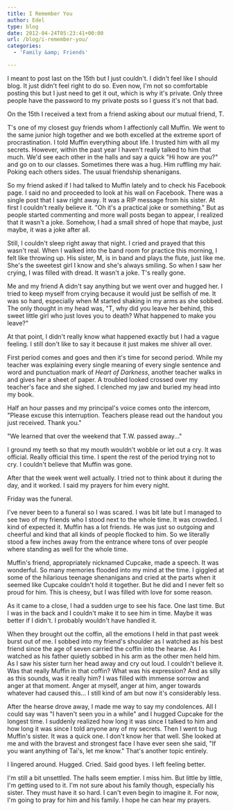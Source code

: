 ```yaml
---
title: I Remember You
author: Edel
type: blog
date: 2012-04-24T05:23:41+00:00
url: /blog/i-remember-you/
categories:
  - 'Family &amp; Friends'

---
```

I meant to post last on the 15th but I just couldn't. I didn't feel like I should blog. It just didn't feel right to do so. Even now, I'm not so comfortable posting this but I just need to get it out, which is why it's private. Only three people have the password to my private posts so I guess it's not that bad.

On the 15th I received a text from a friend asking about our mutual friend, T.

T's one of my closest guy friends whom I affectionly call Muffin. We went to the same junior high together and we both excelled at the extreme sport of procrastination. I told Muffin everything about life. I trusted him with all my secrets. However, within the past year I haven't really talked to him that much. We'd see each other in the halls and say a quick "Hi how are you?" and go on to our classes. Sometimes there was a hug. Him ruffling my hair. Poking each others sides. The usual friendship shenanigans.

So my friend asked if I had talked to Muffin lately and to check his Facebook page. I said no and proceeded to look at his wall on Facebook. There was a single post that I saw right away. It was a RIP message from his sister. At first I couldn't really believe it. "Oh it's a practical joke or something." But as people started commenting and more wall posts began to appear, I realized that it wasn't a joke. Somehow, I had a small shred of hope that maybe, just maybe, it was a joke after all.

Still, I couldn't sleep right away that night. I cried and prayed that this wasn't real. When I walked into the band room for practice this morning, I felt like throwing up. His sister, M, is in band and plays the flute, just like me. She's the sweetest girl I know and she's always smiling. So when I saw her crying, I was filled with dread. It wasn't a joke. T's really gone.

Me and my friend A didn't say anything but we went over and hugged her. I tried to keep myself from crying because it would just be selfish of me. It was so hard, especially when M started shaking in my arms as she sobbed. The only thought in my head was, "T, why did you leave her behind, this sweet little girl who just loves you to death? What happened to make you leave?"

At that point, I didn't really know what happened exactly but I had a vague feeling. I still don't like to say it because it just makes me shiver all over.

First period comes and goes and then it's time for second period. While my teacher was explaining every single meaning of every single sentence and word and punctuation mark of _Heart of Darkness_, another teacher walks in and gives her a sheet of paper. A troubled looked crossed over my teacher's face and she sighed. I clenched my jaw and buried my head into my book.

Half an hour passes and my principal's voice comes onto the intercom, "Please excuse this interruption. Teachers please read out the handout you just received. Thank you."

"We learned that over the weekend that T.W. passed away..."

I ground my teeth so that my mouth wouldn't wobble or let out a cry. It was official. Really official this time. I spent the rest of the period trying not to cry. I couldn't believe that Muffin was gone.

After that the week went well actually. I tried not to think about it during the day, and it worked. I said my prayers for him every night.

Friday was the funeral.

I've never been to a funeral so I was scared. I was bit late but I managed to see two of my friends who I stood next to the whole time. It was crowded. I kind of expected it. Muffin has a lot friends. He was just so outgoing and cheerful and kind that all kinds of people flocked to him. So we literally stood a few inches away from the entrance where tons of over people where standing as well for the whole time.

Muffin's friend, appropriately nicknamed Cupcake, made a speech. It was wonderful. So many memories flooded into my mind at the time. I giggled at some of the hilarious teenage shenanigans and cried at the parts when it seemed like Cupcake couldn't hold it together. But he did and I never felt so proud for him. This is cheesy, but I was filled with love for some reason.

As it came to a close, I had a sudden urge to see his face. One last time. But I was in the back and I couldn't make it to see him in time. Maybe it was better if I didn't. I probably wouldn't have handled it.

When they brought out the coffin, all the emotions I held in that past week burst out of me. I sobbed into my friend's shoulder as I watched as his best friend since the age of seven carried the coffin into the hearse. As I watched as his father quietly sobbed in his arm as the other men held him. As I saw his sister turn her head away and cry out loud. I couldn't believe it. Was that really Muffin in that coffin? What was his expression? And as silly as this sounds, was it really him? I was filled with immense sorrow and anger at that moment. Anger at myself, anger at him, anger towards whatever had caused this... I still kind of am but now it's considerably less.

After the hearse drove away, I made me way to say my condolences. All I could say was "I haven't seen you in a while" and I hugged Cupcake for the longest time. I suddenly realized how long it was since I talked to him and how long it was since I told anyone any of my secrets. Then I went to hug Muffin's sister. It was a quick one. I don't know her that well. She looked at me and with the bravest and strongest face I have ever seen she said, "If you want anything of Tai's, let me know." That's another topic entirely.

I lingered around. Hugged. Cried. Said good byes. I left feeling better.

I'm still a bit unsettled. The halls seem emptier. I miss him. But little by little, I'm getting used to it. I'm not sure about his family though, especially his sister. They must have it so hard. I can't even begin to imagine it. For now, I'm going to pray for him and his family. I hope he can hear my prayers.


